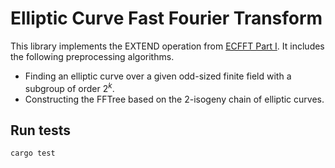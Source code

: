# Elliptic Curve Fast Fourier Transform 

This library implements the EXTEND operation from [ECFFT Part I](https://arxiv.org/pdf/2107.08473.pdf). It includes the following preprocessing algorithms. 

- Finding an elliptic curve over a given odd-sized finite field with a subgroup of order $2^k$.
- Constructing the FFTree based on the 2-isogeny chain of elliptic curves.

## Run tests
```bash
cargo test
```
